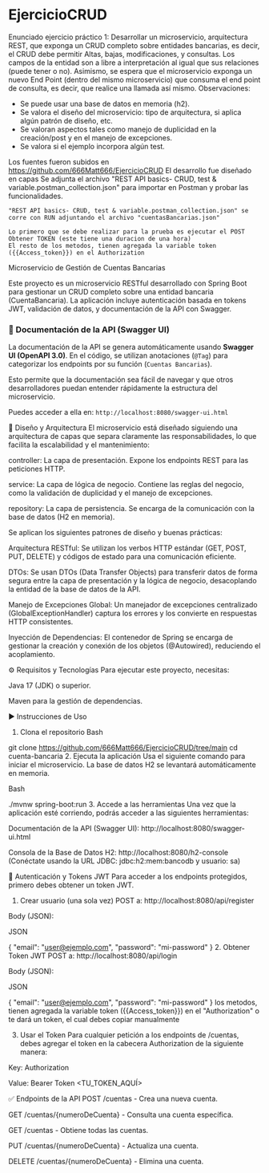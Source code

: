 # EjercicioCRUD

Enunciado ejercicio práctico 1:
Desarrollar un microservicio, arquitectura REST, que exponga un CRUD completo sobre entidades bancarias, es decir, el CRUD debe permitir Altas, bajas, modificaciones, y consultas. Los campos de la entidad son a libre a interpretación al igual que sus relaciones (puede tener o no).
Asimismo, se espera que el microservicio exponga un nuevo End Point (dentro del mismo microservicio) que consuma el end point de consulta, es decir, que realice una llamada así mismo.
Observaciones:
-	Se puede usar una base de datos en memoria (h2).
-	Se valora el diseño del microservicio: tipo de arquitectura, si aplica algún patrón de diseño, etc.
-	Se valoran aspectos tales como manejo de duplicidad en la creación/post y en el manejo de excepciones.
-	Se valora si el ejemplo incorpora algún test.

Los fuentes fueron subidos en https://github.com/666Matt666/EjercicioCRUD
El desarrollo fue diseñado en capas
Se adjunta el archivo "REST API basics- CRUD, test & variable.postman_collection.json" para importar en Postman y probar las funcionalidades.

    "REST API basics- CRUD, test & variable.postman_collection.json" se corre con RUN adjuntando el archivo "cuentasBancarias.json"

    Lo primero que se debe realizar para la prueba es ejecutar el POST Obtener TOKEN (este tiene una duracion de una hora)
    El resto de los metodos, tienen agregada la variable token ({{Access_token}}) en el Authorization

Microservicio de Gestión de Cuentas Bancarias

Este proyecto es un microservicio RESTful desarrollado con Spring Boot para gestionar un CRUD completo sobre una entidad bancaria (CuentaBancaria). La aplicación incluye autenticación basada en tokens JWT, validación de datos, y documentación de la API con Swagger.


### 📖 Documentación de la API (Swagger UI)

La documentación de la API se genera automáticamente usando **Swagger UI (OpenAPI 3.0)**. En el código, se utilizan anotaciones (`@Tag`) para categorizar los endpoints por su función (`Cuentas Bancarias`).

Esto permite que la documentación sea fácil de navegar y que otros desarrolladores puedan entender rápidamente la estructura del microservicio.

Puedes acceder a ella en:
`http://localhost:8080/swagger-ui.html`


🚀 Diseño y Arquitectura
El microservicio está diseñado siguiendo una arquitectura de capas que separa claramente las responsabilidades, lo que facilita la escalabilidad y el mantenimiento:

controller: La capa de presentación. Expone los endpoints REST para las peticiones HTTP.

service: La capa de lógica de negocio. Contiene las reglas del negocio, como la validación de duplicidad y el manejo de excepciones.

repository: La capa de persistencia. Se encarga de la comunicación con la base de datos (H2 en memoria).

Se aplican los siguientes patrones de diseño y buenas prácticas:

Arquitectura RESTful: Se utilizan los verbos HTTP estándar (GET, POST, PUT, DELETE) y códigos de estado para una comunicación eficiente.

DTOs: Se usan DTOs (Data Transfer Objects) para transferir datos de forma segura entre la capa de presentación y la lógica de negocio, desacoplando la entidad de la base de datos de la API.

Manejo de Excepciones Global: Un manejador de excepciones centralizado (GlobalExceptionHandler) captura los errores y los convierte en respuestas HTTP consistentes.

Inyección de Dependencias: El contenedor de Spring se encarga de gestionar la creación y conexión de los objetos (@Autowired), reduciendo el acoplamiento.

⚙️ Requisitos y Tecnologías
Para ejecutar este proyecto, necesitas:

Java 17 (JDK) o superior.

Maven para la gestión de dependencias.

▶️ Instrucciones de Uso
1. Clona el repositorio
Bash

git clone <https://github.com/666Matt666/EjercicioCRUD/tree/main>
cd cuenta-bancaria
2. Ejecuta la aplicación
Usa el siguiente comando para iniciar el microservicio. La base de datos H2 se levantará automáticamente en memoria.

Bash

./mvnw spring-boot:run
3. Accede a las herramientas
Una vez que la aplicación esté corriendo, podrás acceder a las siguientes herramientas:

Documentación de la API (Swagger UI):
http://localhost:8080/swagger-ui.html

Consola de la Base de Datos H2:
http://localhost:8080/h2-console
(Conéctate usando la URL JDBC: jdbc:h2:mem:bancodb y usuario: sa)

🔐 Autenticación y Tokens JWT
Para acceder a los endpoints protegidos, primero debes obtener un token JWT.

1. Crear usuario (una sola vez)
POST a: http://localhost:8080/api/register

Body (JSON):

JSON

{
  "email": "user@ejemplo.com",
  "password": "mi-password"
}
2. Obtener Token JWT
POST a: http://localhost:8080/api/login

Body (JSON):

JSON

{
  "email": "user@ejemplo.com",
  "password": "mi-password"
}
los metodos, tienen agregada la variable token ({{Access_token}}) en el "Authorization" o te dará un token, el cual debes copiar manualmente

3. Usar el Token
Para cualquier petición a los endpoints de /cuentas, debes agregar el token en la cabecera Authorization de la siguiente manera:

Key: Authorization

Value: Bearer Token <TU_TOKEN_AQUÍ>

✅ Endpoints de la API
POST /cuentas - Crea una nueva cuenta.

GET /cuentas/{numeroDeCuenta} - Consulta una cuenta específica.

GET /cuentas - Obtiene todas las cuentas.

PUT /cuentas/{numeroDeCuenta} - Actualiza una cuenta.

DELETE /cuentas/{numeroDeCuenta} - Elimina una cuenta.